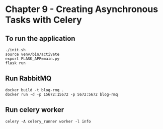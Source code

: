 Chapter 9 - Creating Asynchronous Tasks with Celery
===================================================


To run the application
----------------------

```
./init.sh
source venv/bin/activate
export FLASK_APP=main.py
flask run
```


Run RabbitMQ
------------

```
docker build -t blog-rmq .
docker run -d -p 15672:15672 -p 5672:5672 blog-rmq
```


Run celery worker
-----------------

```
celery -A celery_runner worker -l info
```

